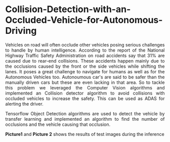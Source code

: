 # Collision-Detection-with-an-Occluded-Vehicle-for-Autonomous-Driving
<p align="justify">
Vehicles on road will often occlude other vehicles posing serious challenges to handle by human intelligence. According to the report of the National Highway Traffic Safety Administration on road accidents say that 31% are caused due to rear-end collisions. These accidents happen mainly due to the occlusions caused by the front or the side vehicles while shifting the lanes. It poses a great challenge to navigate for humans as well as for the Autonomous Vehicles too. Autonoumous car's are said to be safer than the manually driven cars but these are even lacking in that area.
So to tackle this problem we leveraged the Computer Vision algorithms and implemented an Collision detector algorithm to avoid collisions with occluded vehicles to increase the safety. This can be used as ADAS for alerting the driver.
<p align="justify">
Tensorflow Object Detection algorithms are used to detect the vehicle by transfer learning and implemented an algorithm to find the number of occlusions and the vehicle causing that occlusion.

**Picture1** and **Picture 2** shows the results of test images during the inference
